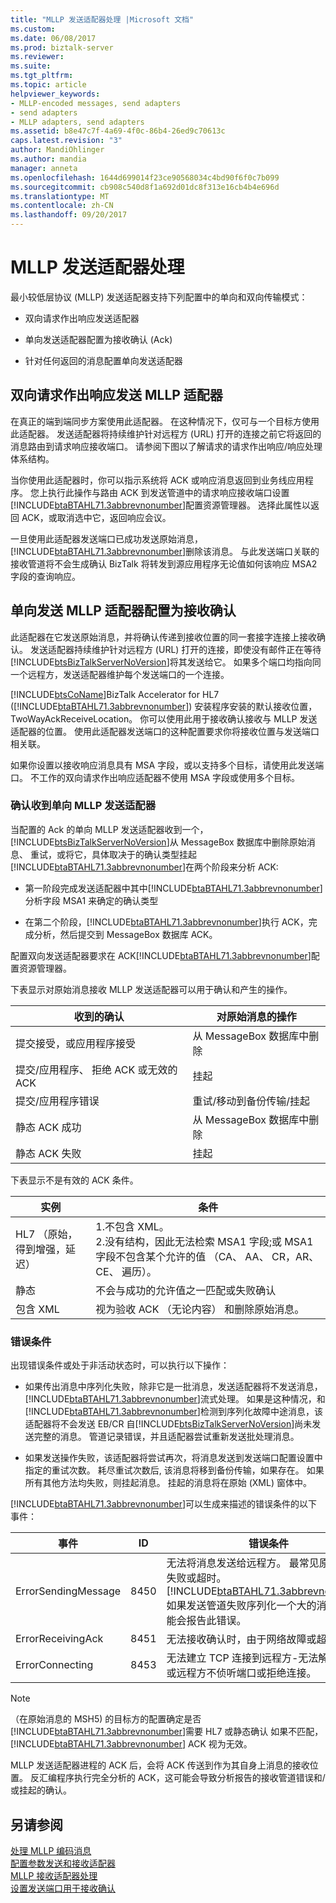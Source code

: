 ```yaml
---
title: "MLLP 发送适配器处理 |Microsoft 文档"
ms.custom: 
ms.date: 06/08/2017
ms.prod: biztalk-server
ms.reviewer: 
ms.suite: 
ms.tgt_pltfrm: 
ms.topic: article
helpviewer_keywords:
- MLLP-encoded messages, send adapters
- send adapters
- MLLP adapters, send adapters
ms.assetid: b8e47c7f-4a69-4f0c-86b4-26ed9c70613c
caps.latest.revision: "3"
author: MandiOhlinger
ms.author: mandia
manager: anneta
ms.openlocfilehash: 1644d699014f23ce90568034c4bd90f6f0c7b099
ms.sourcegitcommit: cb908c540d8f1a692d01dc8f313e16cb4b4e696d
ms.translationtype: MT
ms.contentlocale: zh-CN
ms.lasthandoff: 09/20/2017
---
```

# <a name="mllp-send-adapter-processing"></a>MLLP 发送适配器处理
最小较低层协议 (MLLP) 发送适配器支持下列配置中的单向和双向传输模式：  
  
-   双向请求作出响应发送适配器  
  
-   单向发送适配器配置为接收确认 (Ack)  
  
-   针对任何返回的消息配置单向发送适配器  
  
## <a name="two-way-solicit-response-send-mllp-adapter"></a>双向请求作出响应发送 MLLP 适配器  
 在真正的端到端同步方案使用此适配器。 在这种情况下，仅可与一个目标方使用此适配器。 发送适配器将持续维护针对远程方 (URL) 打开的连接之前它将返回的消息路由到请求响应接收端口。 请参阅下图以了解请求的请求作出响应/响应处理体系结构。  
  
 当你使用此适配器时，你可以指示系统将 ACK 或响应消息返回到业务线应用程序。 您上执行此操作与路由 ACK 到发送管道中的请求响应接收端口设置[!INCLUDE[btaBTAHL71.3abbrevnonumber](../../includes/btabtahl71-3abbrevnonumber-md.md)]配置资源管理器。 选择此属性以返回 ACK，或取消选中它，返回响应会议。  
  
 一旦使用此适配器发送端口已成功发送原始消息，[!INCLUDE[btaBTAHL71.3abbrevnonumber](../../includes/btabtahl71-3abbrevnonumber-md.md)]删除该消息。 与此发送端口关联的接收管道将不会生成确认 BizTalk 将转发到源应用程序无论值如何该响应 MSA2 字段的查询响应。  
  
## <a name="one-way-send-mllp-adapter-configured-to-receive-acks"></a>单向发送 MLLP 适配器配置为接收确认  
 此适配器在它发送原始消息，并将确认传递到接收位置的同一套接字连接上接收确认。 发送适配器持续维护针对远程方 (URL) 打开的连接，即使没有邮件正在等待[!INCLUDE[btsBizTalkServerNoVersion](../../includes/btsbiztalkservernoversion-md.md)]将其发送给它。 如果多个端口均指向同一个远程方，发送适配器维护每个发送端口的一个连接。  
  
 [!INCLUDE[btsCoName](../../includes/btsconame-md.md)]BizTalk Accelerator for HL7 ([!INCLUDE[btaBTAHL71.3abbrevnonumber](../../includes/btabtahl71-3abbrevnonumber-md.md)]) 安装程序安装的默认接收位置，TwoWayAckReceiveLocation。 你可以使用此用于接收确认接收与 MLLP 发送适配器的位置。 使用此适配器发送端口的这种配置要求你将接收位置与发送端口相关联。  
  
 如果你设置以接收响应消息具有 MSA 字段，或以支持多个目标，请使用此发送端口。 不工作的双向请求作出响应适配器不使用 MSA 字段或使用多个目标。  
  
### <a name="acknowledgments-received-by-the-one-way-mllp-send-adapter"></a>确认收到单向 MLLP 发送适配器  
 当配置的 Ack 的单向 MLLP 发送适配器收到一个，[!INCLUDE[btsBizTalkServerNoVersion](../../includes/btsbiztalkservernoversion-md.md)]从 MessageBox 数据库中删除原始消息、 重试，或将它，具体取决于的确认类型挂起 [!INCLUDE[btaBTAHL71.3abbrevnonumber](../../includes/btabtahl71-3abbrevnonumber-md.md)]在两个阶段来分析 ACK:  
  
-   第一阶段完成发送适配器中其中[!INCLUDE[btaBTAHL71.3abbrevnonumber](../../includes/btabtahl71-3abbrevnonumber-md.md)]分析字段 MSA1 来确定的确认类型  
  
-   在第二个阶段，[!INCLUDE[btaBTAHL71.3abbrevnonumber](../../includes/btabtahl71-3abbrevnonumber-md.md)]执行 ACK，完成分析，然后提交到 MessageBox 数据库 ACK。  
  
 配置双向发送适配器要求在 ACK[!INCLUDE[btaBTAHL71.3abbrevnonumber](../../includes/btabtahl71-3abbrevnonumber-md.md)]配置资源管理器。  
  
 下表显示对原始消息接收 MLLP 发送适配器可以用于确认和产生的操作。  
  
|收到的确认|对原始消息的操作|  
|------------------|------------------------------------|  
|提交接受，或应用程序接受|从 MessageBox 数据库中删除|  
|提交/应用程序、 拒绝 ACK 或无效的 ACK|挂起|  
|提交/应用程序错误|重试/移动到备份传输/挂起|  
|静态 ACK 成功|从 MessageBox 数据库中删除|  
|静态 ACK 失败|挂起|  
  
 下表显示不是有效的 ACK 条件。  
  
|实例|条件|  
|--------------|---------------|  
|HL7 （原始，得到增强，延迟）|1.不包含 XML。<br />2.没有结构，因此无法检索 MSA1 字段;或 MSA1 字段不包含某个允许的值 （CA、 AA、 CR，AR、 CE、 遍历）。|  
|静态|不会与成功的允许值之一匹配或失败确认|  
|包含 XML|视为验收 ACK （无论内容） 和删除原始消息。|  
  
### <a name="error-conditions"></a>错误条件  
 出现错误条件或处于非活动状态时，可以执行以下操作：  
  
-   如果传出消息中序列化失败，除非它是一批消息，发送适配器将不发送消息，[!INCLUDE[btaBTAHL71.3abbrevnonumber](../../includes/btabtahl71-3abbrevnonumber-md.md)]流式处理。 如果是这种情况，和[!INCLUDE[btaBTAHL71.3abbrevnonumber](../../includes/btabtahl71-3abbrevnonumber-md.md)]检测到序列化故障中途消息，该适配器将不会发送 EB/CR 自[!INCLUDE[btsBizTalkServerNoVersion](../../includes/btsbiztalkservernoversion-md.md)]尚未发送完整的消息。 管道记录错误，并且适配器尝试重新发送批处理消息。  
  
-   如果发送操作失败，该适配器将尝试再次，将消息发送到发送端口配置设置中指定的重试次数。 耗尽重试次数后, 该消息将移到备份传输，如果存在。 如果所有其他方法均失败，则挂起消息。 挂起的消息将在原始 (XML) 窗体中。  
  
 [!INCLUDE[btaBTAHL71.3abbrevnonumber](../../includes/btabtahl71-3abbrevnonumber-md.md)]可以生成来描述的错误条件的以下事件：  
  
|事件|ID|错误条件|  
|-----------|--------|---------------------|  
|ErrorSendingMessage|8450|无法将消息发送给远程方。 最常见原因是网络失败或超时。 [!INCLUDE[btaBTAHL71.3abbrevnonumber](../../includes/btabtahl71-3abbrevnonumber-md.md)]如果发送管道失败序列化一个大的消息时，可能会报告此错误。|  
|ErrorReceivingAck|8451|无法接收确认时，由于网络故障或超时。|  
|ErrorConnecting|8453|无法建立 TCP 连接到远程方-无法解析主机名或远程方不侦听端口或拒绝连接。|  
  
> [!NOTE]
>  （在原始消息的 MSH5) 的目标方的配置确定是否[!INCLUDE[btaBTAHL71.3abbrevnonumber](../../includes/btabtahl71-3abbrevnonumber-md.md)]需要 HL7 或静态确认 如果不匹配， [!INCLUDE[btaBTAHL71.3abbrevnonumber](../../includes/btabtahl71-3abbrevnonumber-md.md)] ACK 视为无效。  
  
 MLLP 发送适配器进程的 ACK 后，会将 ACK 传送到作为其自身上消息的接收位置。 反汇编程序执行完全分析的 ACK，这可能会导致分析报告的接收管道错误和/或挂起的确认。  
  
## <a name="see-also"></a>另请参阅  
 [处理 MLLP 编码消息](../../adapters-and-accelerators/accelerator-hl7/processing-mllp-encoded-messages.md)   
 [配置参数发送和接收适配器](../../adapters-and-accelerators/accelerator-hl7/configuration-parameters-for-send-and-receive-adapters.md)   
 [MLLP 接收适配器处理](../../adapters-and-accelerators/accelerator-hl7/mllp-receive-adapter-processing.md)   
 [设置发送端口用于接收确认](../../adapters-and-accelerators/accelerator-hl7/setting-up-a-send-port-for-receiving-acks.md)